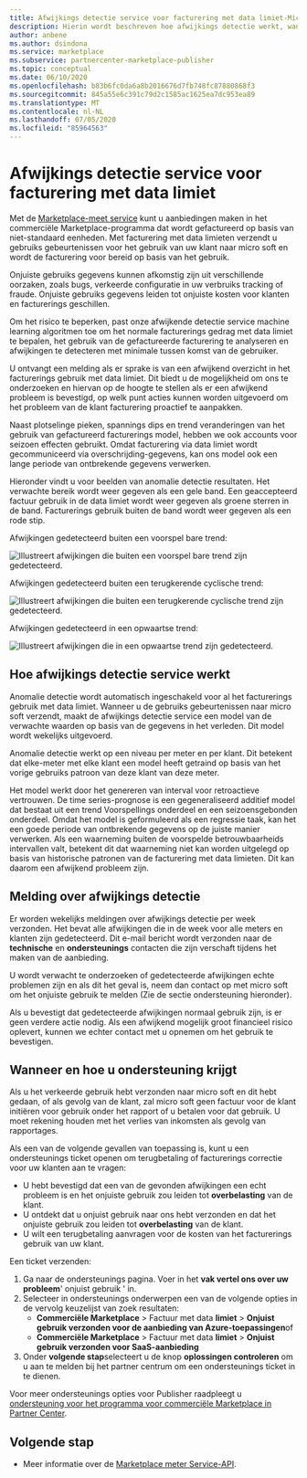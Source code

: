 ```yaml
---
title: Afwijkings detectie service voor facturering met data limiet-Microsoft Azure Marketplace
description: Hierin wordt beschreven hoe afwijkings detectie werkt, wanneer meldingen worden verzonden en wat u ermee kunt doen, en ondersteunings opties.
author: anbene
ms.author: dsindona
ms.service: marketplace
ms.subservice: partnercenter-marketplace-publisher
ms.topic: conceptual
ms.date: 06/10/2020
ms.openlocfilehash: b83b6fc0da6a8b2016676d7fb748fc87880868f3
ms.sourcegitcommit: 845a55e6c391c79d2c1585ac1625ea7dc953ea89
ms.translationtype: MT
ms.contentlocale: nl-NL
ms.lasthandoff: 07/05/2020
ms.locfileid: "85964563"
---
```

# <a name="anomaly-detection-service-for-metered-billing"></a>Afwijkings detectie service voor facturering met data limiet

Met de [Marketplace-meet service](marketplace-metering-service-apis-faq.md) kunt u aanbiedingen maken in het commerciële Marketplace-programma dat wordt gefactureerd op basis van niet-standaard eenheden. Met facturering met data limieten verzendt u gebruiks gebeurtenissen voor het gebruik van uw klant naar micro soft en wordt de facturering voor bereid op basis van het gebruik.

Onjuiste gebruiks gegevens kunnen afkomstig zijn uit verschillende oorzaken, zoals bugs, verkeerde configuratie in uw verbruiks tracking of fraude. Onjuiste gebruiks gegevens leiden tot onjuiste kosten voor klanten en facturerings geschillen.

Om het risico te beperken, past onze afwijkende detectie service machine learning algoritmen toe om het normale facturerings gedrag met data limiet te bepalen, het gebruik van de gefactureerde facturering te analyseren en afwijkingen te detecteren met minimale tussen komst van de gebruiker.

U ontvangt een melding als er sprake is van een afwijkend overzicht in het facturerings gebruik met data limiet. Dit biedt u de mogelijkheid om ons te onderzoeken en hiervan op de hoogte te stellen als er een afwijkend probleem is bevestigd, op welk punt acties kunnen worden uitgevoerd om het probleem van de klant facturering proactief te aanpakken.

Naast plotselinge pieken, spannings dips en trend veranderingen van het gebruik van gefactureerd facturerings model, hebben we ook accounts voor seizoen effecten gebruikt. Omdat facturering via data limiet wordt gecommuniceerd via overschrijding-gegevens, kan ons model ook een lange periode van ontbrekende gegevens verwerken.

Hieronder vindt u voor beelden van anomalie detectie resultaten. Het verwachte bereik wordt weer gegeven als een gele band. Een geaccepteerd factuur gebruik in de data limiet wordt weer gegeven als groene sterren in de band. Facturerings gebruik buiten de band wordt weer gegeven als een rode stip.  

Afwijkingen gedetecteerd buiten een voorspel bare trend:

![Illustreert afwijkingen die buiten een voorspel bare trend zijn gedetecteerd.](media/anomaly-1.png)

Afwijkingen gedetecteerd buiten een terugkerende cyclische trend:

![Illustreert afwijkingen die buiten een terugkerende cyclische trend zijn gedetecteerd.](media/anomaly-2.png)

Afwijkingen gedetecteerd in een opwaartse trend:

![Illustreert afwijkingen die in een opwaartse trend zijn gedetecteerd.](media/anomaly-3.png)

## <a name="how-anomaly-detection-service-works"></a>Hoe afwijkings detectie service werkt

Anomalie detectie wordt automatisch ingeschakeld voor al het facturerings gebruik met data limiet. Wanneer u de gebruiks gebeurtenissen naar micro soft verzendt, maakt de afwijkings detectie service een model van de verwachte waarden op basis van de gegevens in het verleden. Dit model wordt wekelijks uitgevoerd.

Anomalie detectie werkt op een niveau per meter en per klant. Dit betekent dat elke-meter met elke klant een model heeft getraind op basis van het vorige gebruiks patroon van deze klant van deze meter.

Het model werkt door het genereren van interval voor retroactieve vertrouwen. De time series-prognose is een gegeneraliseerd additief model dat bestaat uit een trend Voorspellings onderdeel en een seizoensgebonden onderdeel. Omdat het model is geformuleerd als een regressie taak, kan het een goede periode van ontbrekende gegevens op de juiste manier verwerken. Als een waarneming buiten de voorspelde betrouwbaarheids intervallen valt, betekent dit dat waarneming niet kan worden uitgelegd op basis van historische patronen van de facturering met data limieten. Dit kan daarom een afwijkend probleem zijn.

## <a name="anomaly-detection-notification"></a>Melding over afwijkings detectie

Er worden wekelijks meldingen over afwijkings detectie per week verzonden. Het bevat alle afwijkingen die in de week voor alle meters en klanten zijn gedetecteerd. Dit e-mail bericht wordt verzonden naar de **technische** en **ondersteunings** contacten die zijn verschaft tijdens het maken van de aanbieding.

U wordt verwacht te onderzoeken of gedetecteerde afwijkingen echte problemen zijn en als dit het geval is, neem dan contact op met micro soft om het onjuiste gebruik te melden (Zie de sectie ondersteuning hieronder).

Als u bevestigt dat gedetecteerde afwijkingen normaal gebruik zijn, is er geen verdere actie nodig. Als een afwijkend mogelijk groot financieel risico oplevert, kunnen we echter contact met u opnemen om het gebruik te bevestigen.  

## <a name="when-and-how-to-get-support"></a>Wanneer en hoe u ondersteuning krijgt

Als u het verkeerde gebruik hebt verzonden naar micro soft en dit hebt gedaan, of als gevolg van de klant, zal micro soft geen factuur voor de klant initiëren voor gebruik onder het rapport of u betalen voor dat gebruik. U moet rekening houden met het verlies van inkomsten als gevolg van rapportages.

Als een van de volgende gevallen van toepassing is, kunt u een ondersteunings ticket openen om terugbetaling of facturerings correctie voor uw klanten aan te vragen:

- U hebt bevestigd dat een van de gevonden afwijkingen een echt probleem is en het onjuiste gebruik zou leiden tot **overbelasting** van de klant.
- U ontdekt dat u onjuist gebruik naar ons hebt verzonden en dat het onjuiste gebruik zou leiden tot **overbelasting** van de klant.
- U wilt een terugbetaling aanvragen voor de kosten van het facturerings gebruik van uw klant.

Een ticket verzenden:

1. Ga naar de ondersteunings pagina. Voer in het **vak vertel ons over uw probleem**' onjuist gebruik ' in.
2. Selecteer in ondersteunings onderwerpen een van de volgende opties in de vervolg keuzelijst van zoek resultaten:
    - **Commerciële Marketplace**  >  Factuur met data **limiet**  >  **Onjuist gebruik verzonden voor de aanbieding van Azure-toepassingen**of
    - **Commerciële Marketplace**  >  Factuur met data **limiet**  >  **Onjuist gebruik verzonden voor SaaS-aanbieding**
3. Onder **volgende stap**selecteert u de knop **oplossingen controleren** om u aan te melden bij het partner centrum om een ondersteunings ticket in te dienen.

Voor meer ondersteunings opties voor Publisher raadpleegt u [ondersteuning voor het programma voor commerciële Marketplace in Partner Center](support.md).

## <a name="next-step"></a>Volgende stap

- Meer informatie over de [Marketplace meter Service-API](marketplace-metering-service-apis.md).
